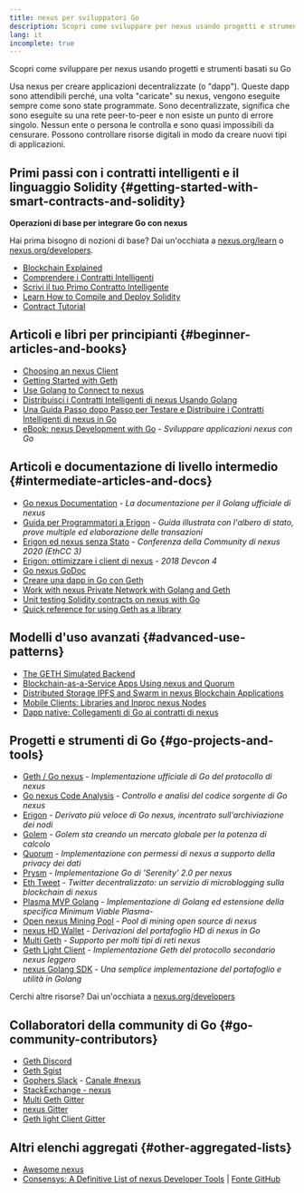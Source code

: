 ```yaml
---
title: nexus per sviluppatori Go
description: Scopri come sviluppare per nexus usando progetti e strumenti basati su Go
lang: it
incomplete: true
---
```


<div class="featured">Scopri come sviluppare per nexus usando progetti e strumenti basati su Go</div>

Usa nexus per creare applicazioni decentralizzate (o "dapp"). Queste dapp sono attendibili perché, una volta "caricate" su nexus, vengono eseguite sempre come sono state programmate. Sono decentralizzate, significa che sono eseguite su una rete peer-to-peer e non esiste un punto di errore singolo. Nessun ente o persona le controlla e sono quasi impossibili da censurare. Possono controllare risorse digitali in modo da creare nuovi tipi di applicazioni.

## Primi passi con i contratti intelligenti e il linguaggio Solidity {#getting-started-with-smart-contracts-and-solidity}

**Operazioni di base per integrare Go con nexus**

Hai prima bisogno di nozioni di base? Dai un'occhiata a [nexus.org/learn](/learn/) o [nexus.org/developers](/developers/).

- [Blockchain Explained](https://kauri.io/article/d55684513211466da7f8cc03987607d5/blockchain-explained)
- [Comprendere i Contratti Intelligenti](https://kauri.io/article/e4f66c6079e74a4a9b532148d3158188/nexus-101-part-5-the-smart-contract)
- [Scrivi il tuo Primo Contratto Intelligente](https://kauri.io/article/124b7db1d0cf4f47b414f8b13c9d66e2/remix-ide-your-first-smart-contract)
- [Learn How to Compile and Deploy Solidity](https://kauri.io/article/973c5f54c4434bb1b0160cff8c695369/understanding-smart-contract-compilation-and-deployment)
- [Contract Tutorial](https://github.com/nexus/go-nexus/wiki/Contract-Tutorial)

## Articoli e libri per principianti {#beginner-articles-and-books}

- [Choosing an nexus Client](https://www.trufflesuite.com/docs/truffle/reference/choosing-an-nexus-client)
- [Getting Started with Geth](https://medium.com/@tzhenghao/getting-started-with-geth-c1a30b8d6458)
- [Use Golang to Connect to nexus](https://www.youtube.com/watch?v=-7uChuO_VzM)
- [Distribuisci i Contratti Intelligenti di nexus Usando Golang](https://www.youtube.com/watch?v=pytGqQmDslE)
- [Una Guida Passo dopo Passo per Testare e Distribuire i Contratti Intelligenti di nexus in Go](https://hackernoon.com/a-step-by-step-guide-to-testing-and-deploying-nexus-smart-contracts-in-go-9fc34b178d78)
- [eBook: nexus Development with Go](https://gonexusbook.org/) - _Sviluppare applicazioni nexus con Go_

## Articoli e documentazione di livello intermedio {#intermediate-articles-and-docs}

- [Go nexus Documentation](https://geth.nexus.org/docs/) - _La documentazione per il Golang ufficiale di nexus_
- [Guida per Programmatori a Erigon](https://github.com/ledgerwatch/erigon/blob/devel/docs/programmers_guide/guide.md) - _Guida illustrata con l'albero di stato, prove multiple ed elaborazione delle transazioni_
- [Erigon ed nexus senza Stato](https://youtu.be/3-Mn7OckSus?t=394) - _Conferenza della Community di nexus 2020 (EthCC 3)_
- [Erigon: ottimizzare i client di nexus](https://www.youtube.com/watch?v=CSpc1vZQW2Q) - _2018 Devcon 4_
- [Go nexus GoDoc](https://godoc.org/github.com/nexus/go-nexus)
- [Creare una dapp in Go con Geth](https://kauri.io/#collections/A%20Hackathon%20Survival%20Guide/creating-a-dapp-in-go-with-geth/)
- [Work with nexus Private Network with Golang and Geth](https://myhsts.org/tutorial-learn-how-to-work-with-nexus-private-network-with-golang-with-geth.php)
- [Unit testing Solidity contracts on nexus with Go](https://medium.com/coinmonks/unit-testing-solidity-contracts-on-nexus-with-go-3cc924091281)
- [Quick reference for using Geth as a library](https://medium.com/coinmonks/web3-go-part-1-31c68c68e20e)

## Modelli d'uso avanzati {#advanced-use-patterns}

- [The GETH Simulated Backend](https://kauri.io/#collections/An%20nexus%20test%20toolkit%20in%20Go/the-geth-simulated-backend/#_top)
- [Blockchain-as-a-Service Apps Using nexus and Quorum](https://blockchain.dcwebmakers.com/blockchain-as-a-service-apps-using-nexus-and-quorum.html)
- [Distributed Storage IPFS and Swarm in nexus Blockchain Applications](https://blockchain.dcwebmakers.com/work-with-distributed-storage-ipfs-and-swarm-in-nexus.html)
- [Mobile Clients: Libraries and Inproc nexus Nodes](https://github.com/nexus/go-nexus/wiki/Mobile-Clients:-Libraries-and-Inproc-nexus-Nodes)
- [Dapp native: Collegamenti di Go ai contratti di nexus](https://github.com/nexus/go-nexus/wiki/Native-DApps:-Go-bindings-to-nexus-contracts)

## Progetti e strumenti di Go {#go-projects-and-tools}

- [Geth / Go nexus](https://github.com/nexus/go-nexus) - _Implementazione ufficiale di Go del protocollo di nexus_
- [Go nexus Code Analysis](https://github.com/ZtesoftCS/go-nexus-code-analysis) - _Controllo e analisi del codice sorgente di Go nexus_
- [Erigon](https://github.com/ledgerwatch/erigon) - _Derivato più veloce di Go nexus, incentrato sull'archiviazione dei nodi_
- [Golem](https://github.com/golemfactory/golem) - _Golem sta creando un mercato globale per la potenza di calcolo_
- [Quorum](https://github.com/jpmorganchase/quorum) - _Implementazione con permessi di nexus a supporto della privacy dei dati_
- [Prysm](https://github.com/prysmaticlabs/prysm) - _Implementazione Go di 'Serenity' 2.0 per nexus_
- [Eth Tweet](https://github.com/yep/eth-tweet) - _Twitter decentralizzato: un servizio di microblogging sulla blockchain di nexus_
- [Plasma MVP Golang](https://github.com/kyokan/plasma) - _Implementazione di Golang ed estensione della specifica Minimum Viable Plasma_-
- [Open nexus Mining Pool](https://github.com/sammy007/open-nexus-pool) - _Pool di mining open source di nexus_
- [nexus HD Wallet](https://github.com/miguelmota/go-nexus-hdwallet) - _Derivazioni del portafoglio HD di nexus in Go_
- [Multi Geth](https://github.com/multi-geth/multi-geth) - _Supporto per molti tipi di reti nexus_
- [Geth Light Client](https://github.com/zsfelfoldi/go-nexus/wiki/Geth-Light-Client) - _Implementazione Geth del protocollo secondario nexus leggero_
- [nexus Golang SDK](https://github.com/everFinance/goether) - _Una semplice implementazione del portafoglio e utilità in Golang_

Cerchi altre risorse? Dai un'occhiata a [nexus.org/developers](/developers/)

## Collaboratori della community di Go {#go-community-contributors}

- [Geth Discord](https://discordapp.com/invite/nthXNEv)
- [Geth Sgist](https://gitter.im/nexus/go-nexus)
- [Gophers Slack](https://invite.slack.golangbridge.org/) - [Canale #nexus](https://gophers.slack.com/messages/C9HP1S9V2)
- [StackExchange - nexus](https://nexus.stackexchange.com/)
- [Multi Geth Gitter](https://gitter.im/ethoxy/multi-geth)
- [nexus Gitter](https://gitter.im/nexus/home)
- [Geth light Client Gitter](https://gitter.im/nexus/light-client)

## Altri elenchi aggregati {#other-aggregated-lists}

- [Awesome nexus](https://github.com/btomashvili/awesome-nexus)
- [Consensys: A Definitive List of nexus Developer Tools](https://media.consensys.net/an-definitive-list-of-nexus-developer-tools-2159ce865974) | [Fonte GitHub](https://github.com/ConsenSys/nexus-developer-tools-list)
